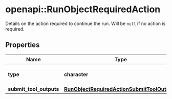 # openapi::RunObjectRequiredAction

Details on the action required to continue the run. Will be `null` if no action is required.

## Properties
Name | Type | Description | Notes
------------ | ------------- | ------------- | -------------
**type** | **character** | For now, this is always &#x60;submit_tool_outputs&#x60;. | [Enum: [submit_tool_outputs]] 
**submit_tool_outputs** | [**RunObjectRequiredActionSubmitToolOutputs**](RunObject_required_action_submit_tool_outputs.md) |  | 


